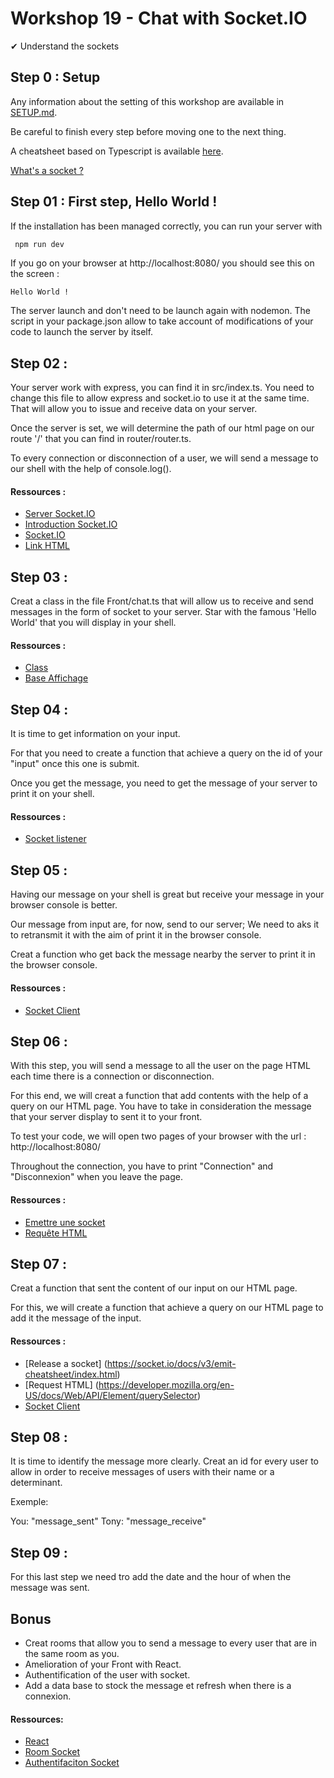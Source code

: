 # Workshop 19 - Chat with Socket.IO

✔ Understand the sockets

## Step 0 : Setup

Any information about the setting of this workshop are available in [SETUP.md](./SETUP.md).

Be careful to finish every step before moving one to the next thing.

A cheatsheet based on Typescript is available [here](https://github.com/PoCInnovation/Workshops/blob/master/software/8.Typescript/HELP.md).

[What's a socket ?](https://socket.io/docs/v4/index.html)

## Step 01 :  First step, Hello World !

If the installation has been managed correctly, you can run your server with
```bash
 npm run dev
```

If you go on your browser at http://localhost:8080/
you should see this on the screen :

```
Hello World !
```
The server launch and don't need to be launch again with nodemon.
The script in your package.json allow to take account of modifications
of your code to launch the server by itself.

## Step 02 :

Your server work with express, you can find it in
src/index.ts.
You need to change this file to allow express and socket.io to use it at the same time.
That will allow you to issue and receive data on your server.

Once the server is set, we will determine the path of our html page on our route '/' that you can find in router/router.ts.

To every connection or disconnection of a user, we will send a message to our shell with the help of console.log().

#### Ressources :
- [Server Socket.IO](https://socket.io/get-started/chat)
- [Introduction Socket.IO](https://socket.io/docs/v4/index.html)
- [Socket.IO](https://socket.io/)
- [Link HTML](https://www.techiediaries.com/express-sendfile-serve-static-files/)

## Step 03 :

Creat a class in the file Front/chat.ts that will allow us to receive and send messages in the form of socket to your server.
Star with the famous 'Hello World' that you will display in your shell.

#### Ressources :
- [Class](https://www.typescriptlang.org/docs/handbook/2/classes.html)
- [Base Affichage](https://www.typescriptlang.org/docs/handbook/typescript-from-scratch.html)

## Step 04 :

It is time to get information on your input.

For that you need to create a function that achieve a query on the id of your "input" once this one is submit. 

Once you get the message, you need to get the message of your server to print it on your shell.

#### Ressources :
- [Socket listener](https://socket.io/docs/v4/index.html)

## Step 05 :

Having our message on your shell is great but receive your message in your browser console is better.

Our message from input are, for now, send to our server; We need to aks it to retransmit it with the aim of print it in the browser console.

Creat a function who get back the message nearby the server to print it in the browser console.
#### Ressources :
- [Socket Client](https://socket.io/docs/v4/client-socket-instance/)

## Step 06 :

With this step, you will send a message to all the user on the page HTML each time there is a connection or disconnection.

For this end, we will creat a function that add contents with the help of a query on our HTML page.
You have to take in consideration the message that your server display to sent it to your front.

To test your code, we will open two pages of your browser with the url : http://localhost:8080/

Throughout the connection, you have to print "Connection" and "Disconnexion" when you leave the page.

#### Ressources :

- [Emettre une socket](https://socket.io/docs/v3/emit-cheatsheet/index.html)
- [Requête HTML](https://developer.mozilla.org/en-US/docs/Web/API/Element/querySelector)

## Step 07 :

Creat a function that sent the content of our input on our HTML page.


For this, we will create a function that achieve a query on our HTML page to add it the message of the input.

#### Ressources :

- [Release a socket] (https://socket.io/docs/v3/emit-cheatsheet/index.html)
- [Request HTML] (https://developer.mozilla.org/en-US/docs/Web/API/Element/querySelector)
- [Socket Client](https://socket.io/docs/v4/client-socket-instance/)
## Step 08 :

It is time to identify the message more clearly. 
Creat an id for every user to allow in order to receive messages of users with their name or a determinant.

Exemple:

You: "message_sent"
Tony: "message_receive"

## Step 09 :

For this last step we need tro add the date and the hour of when the message was sent.

## Bonus

* Creat rooms that allow you to send a message to every user that are in the same room as you.
* Amelioration of your Front with React.
* Authentification of the user with socket.
* Add a data base to stock the message et refresh when there is a connexion.

#### Ressources:
- [React](https://reactjs.org/)
- [Room Socket](https://socket.io/docs/v3/rooms/index.html)
- [Authentifaciton Socket](https://socket.io/docs/v3/middlewares/)